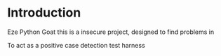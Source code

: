 # Introduction 

Eze Python Goat this is a insecure project, designed to find problems in

To act as a positive case detection test harness